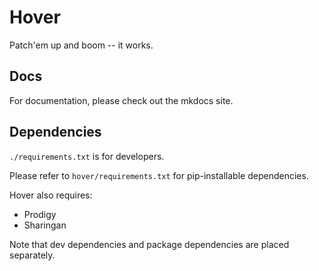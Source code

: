 # Hover

Patch'em up and boom -- it works.

## Docs

For documentation, please check out the mkdocs site.

## Dependencies

`./requirements.txt` is for developers.

Please refer to `hover/requirements.txt` for pip-installable dependencies.

Hover also requires:
* Prodigy
* Sharingan

Note that dev dependencies and package dependencies are placed separately.
